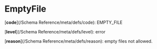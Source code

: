 # EmptyFile

[**code**](/Schema Reference/meta/defs/code): EMPTY_FILE

[**level**](/Schema Reference/meta/defs/level): error

[**reason**](/Schema Reference/meta/defs/reason): empty files not allowed.